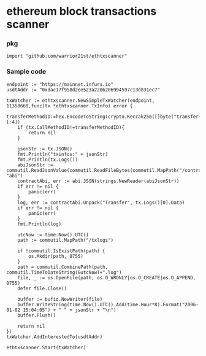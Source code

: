 # ethereum block transactions scanner
### pkg
    import "github.com/warrior21st/ethtxscanner"
### Sample code
	endpoint := "https://mainnet.infura.io"
	usdtAddr := "0xdac17f958d2ee523a2206206994597c13d831ec7"

	txWatcher := ethtxscanner.NewSimpleTxWatcher(endpoint, 11358668,func(tx *ethtxscanner.TxInfo) error {
		transferMethodID:=hex.EncodeToString(crypto.Keccak256([]byte("transfer(address,uint256)"))[:4])
		if (tx.CallMethodID!=transferMethodID){
			return nil
		}

		jsonStr := tx.JSON()
		fmt.Println("txinfos:" + jsonStr)
		fmt.Println(tx.Logs())
		abiJsonStr := commutil.ReadJsonValue(commutil.ReadFileBytes(commutil.MapPath("/contractabis/ERC20.json")), "abi")
		contractAbi, err := abi.JSON(strings.NewReader(abiJsonStr))
		if err != nil {
			panic(err)
		}
		log, err := contractAbi.Unpack("Transfer", tx.Logs()[0].Data)
		if err != nil {
			panic(err)
		}
		fmt.Println(log)

		utcNow := time.Now().UTC()
		path := commutil.MapPath("/txlogs")

		if !commutil.IsExistPath(path) {
			os.Mkdir(path, 0755)
		}
		path = commutil.CombinePath(path, commutil.TimeToDateString(&utcNow)+".log")
		file, _ := os.OpenFile(path, os.O_WRONLY|os.O_CREATE|os.O_APPEND, 0755)
		defer file.Close()

		buffer := bufio.NewWriter(file)
		buffer.WriteString(time.Now().UTC().Add(time.Hour*8).Format("2006-01-02 15:04:05") + " " + jsonStr + "\n")
		buffer.Flush()

		return nil
	})
	txWatcher.AddInterestedTo(usdtAddr)

	ethtxscanner.Start(txWatcher)

